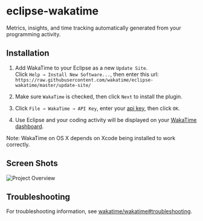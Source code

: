 eclipse-wakatime
================

Metrics, insights, and time tracking automatically generated from your programming activity.


Installation
------------

1. Add WakaTime to your Eclipse as a new `Update Site`.<br />Click `Help → Install New Software...`, then enter this url:<br />
`https://raw.githubusercontent.com/wakatime/eclipse-wakatime/master/update-site/`

2. Make sure `WakaTime` is checked, then click `Next` to install the plugin.

3. Click `File → WakaTime → API Key`, enter your [api key](https://wakatime.com/settings#apikey), then click `OK`.

4. Use Eclipse and your coding activity will be displayed on your [WakaTime dashboard](https://wakatime.com).

Note: WakaTime on OS X depends on Xcode being installed to work correctly.


Screen Shots
------------

![Project Overview](https://wakatime.com/static/img/ScreenShots/Screen-Shot-2016-03-21.png)


Troubleshooting
---------------

For troubleshooting information, see [wakatime/wakatime#troubleshooting](https://github.com/wakatime/wakatime#troubleshooting).
